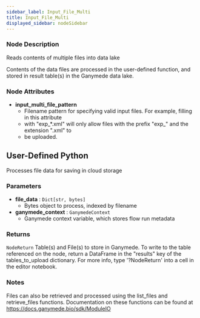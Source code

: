```yaml
---
sidebar_label: Input_File_Multi
title: Input_File_Multi
displayed_sidebar: nodeSidebar
---
```


### Node Description
Reads contents of multiple files into data lake

Contents of the data files are processed in the user-defined function, and stored
in result table(s) in the Ganymede data lake.


### Node Attributes
- **input_multi_file_pattern**
  - Filename pattern for specifying valid input files.  For example, filling in this attribute
  - with "exp_*.xml" will only allow files with the prefix "exp_" and the extension ".xml" to
  - be uploaded.
## User-Defined Python
Processes file data for saving in cloud storage


### Parameters
- **file_data** : `Dict[str, bytes]`
    - Bytes object to process, indexed by filename
- **ganymede_context** : `GanymedeContext`
    - Ganymede context variable, which stores flow run metadata


### Returns
`NodeReturn`
  Table(s) and File(s) to store in Ganymede.  To write to the table referenced on the node,
  return a DataFrame in the "results" key of the tables_to_upload dictionary.  For more info,
  type '?NodeReturn' into a cell in the editor notebook.


### Notes
Files can also be retrieved and processed using the list_files and retrieve_files functions.
Documentation on these functions can be found at https://docs.ganymede.bio/sdk/ModuleIO